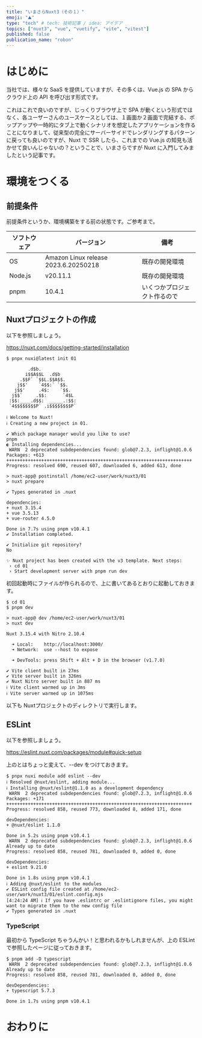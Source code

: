 ```yaml
---
title: "いまさらNuxt3（その１）"
emoji: "⛰"
type: "tech" # tech: 技術記事 / idea: アイデア
topics: ["nuxt3", "vue", "vuetify", "vite", "vitest"]
published: false
publication_name: "robon"
---
```


# はじめに
当社では、様々な SaaS を提供していますが、その多くは、Vue.js の SPA からクラウド上の API を呼び出す形式です。

これはこれで良いのですが、じっくりブラウザ上で SPA が動くという形式ではなく、各ユーザーさんのユースケースとしては、１画面か２画面で完結する、ポップアップや一時的にタブ上で動くシナリオを想定したアプリケーションを作ることになりまして、従来型の完全にサーバーサイドでレンダリングするパターンに戻っても良いのですが、Nuxt で SSR したら、これまでの Vue.js の知見も活かせて良いんじゃないの？ということで、いまさらですが Nuxt に入門してみましたという記事です。

# 環境をつくる
## 前提条件
前提条件というか、環境構築をする前の状態です。ご参考まで。

| ソフトウェア | バージョン | 備考 |
|----|----|----|
| OS | Amazon Linux release 2023.6.20250218 | 既存の開発環境 |
| Node.js | v20.11.1 | 既存の開発環境 |
| pnpm | 10.4.1 | いくつかプロジェクト作るので |

## Nuxtプロジェクトの作成
以下を参照しましょう。

https://nuxt.com/docs/getting-started/installation

```
$ pnpx nuxi@latest init 01

        .d$b.
       i$$A$$L  .d$b
     .$$F` `$$L.$$A$$.
    j$$'    `4$$:` `$$.
   j$$'     .4$:    `$$.
  j$$`     .$$:      `4$L
 :$$:____.d$$:  _____.:$$:
 `4$$$$$$$$P` .i$$$$$$$$P`

ℹ Welcome to Nuxt!
ℹ Creating a new project in 01.

✔ Which package manager would you like to use?
pnpm
◐ Installing dependencies...
 WARN  2 deprecated subdependencies found: glob@7.2.3, inflight@1.0.6
Packages: +613
+++++++++++++++++++++++++++++++++++++++++++++++++++++++++++++++++++++
Progress: resolved 690, reused 607, downloaded 6, added 613, done

> nuxt-app@ postinstall /home/ec2-user/work/nuxt3/01
> nuxt prepare

✔ Types generated in .nuxt

dependencies:
+ nuxt 3.15.4
+ vue 3.5.13
+ vue-router 4.5.0

Done in 7.7s using pnpm v10.4.1
✔ Installation completed.

✔ Initialize git repository?
No

✨ Nuxt project has been created with the v3 template. Next steps:
 › cd 01
 › Start development server with pnpm run dev
```

初回起動時にファイルが作られるので、上に書いてあるとおりに起動しておきます。

```
$ cd 01
$ pnpm dev

> nuxt-app@ dev /home/ec2-user/work/nuxt3/01
> nuxt dev

Nuxt 3.15.4 with Nitro 2.10.4

  ➜ Local:    http://localhost:3000/
  ➜ Network:  use --host to expose

  ➜ DevTools: press Shift + Alt + D in the browser (v1.7.0)

✔ Vite client built in 27ms
✔ Vite server built in 326ms
✔ Nuxt Nitro server built in 887 ms
ℹ Vite client warmed up in 3ms
ℹ Vite server warmed up in 1075ms
```

以下も Nuxtプロジェクトのディレクトリで実行します。

## ESLint
以下を参照しましょう。

https://eslint.nuxt.com/packages/module#quick-setup

上のとはちょっと変えて、--dev をつけておきます。

```
$ pnpx nuxi module add eslint --dev
ℹ Resolved @nuxt/eslint, adding module...
ℹ Installing @nuxt/eslint@1.1.0 as a development dependency
 WARN  2 deprecated subdependencies found: glob@7.2.3, inflight@1.0.6
Packages: +171
+++++++++++++++++++++++++++++++++++++++++++++++++++++++++++++++++++++
Progress: resolved 858, reused 773, downloaded 8, added 171, done

devDependencies:
+ @nuxt/eslint 1.1.0

Done in 5.2s using pnpm v10.4.1
 WARN  2 deprecated subdependencies found: glob@7.2.3, inflight@1.0.6
Already up to date
Progress: resolved 858, reused 781, downloaded 0, added 0, done

devDependencies:
+ eslint 9.21.0

Done in 1.8s using pnpm v10.4.1
ℹ Adding @nuxt/eslint to the modules
✔ ESLint config file created at /home/ec2-user/work/nuxt3/01/eslint.config.mjs
[4:24:24 AM] ℹ If you have .eslintrc or .eslintignore files, you might want to migrate them to the new config file
✔ Types generated in .nuxt
```

### TypeScript
最初から TypeScript ちゃうんかい！と思われるかもしれませんが、上の ESLint で参照したページに従っておきます。

```
$ pnpm add -D typescript
 WARN  2 deprecated subdependencies found: glob@7.2.3, inflight@1.0.6
Already up to date
Progress: resolved 858, reused 781, downloaded 0, added 0, done

devDependencies:
+ typescript 5.7.3

Done in 1.7s using pnpm v10.4.1
```

# おわりに
